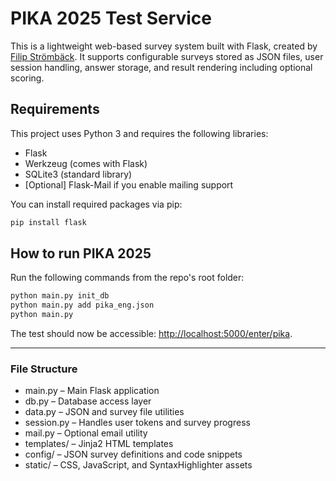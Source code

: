 # PIKA 2025 Test Service
This is a lightweight web-based survey system built with Flask, created by [Filip Strömbäck](https://liu.se/en/employee/filst04). It supports configurable surveys stored as JSON files, user session handling, answer storage, and result rendering including optional scoring.

## Requirements

This project uses Python 3 and requires the following libraries:

- Flask
- Werkzeug (comes with Flask)
- SQLite3 (standard library)
- [Optional] Flask-Mail if you enable mailing support

You can install required packages via pip:

```bash
pip install flask
```

## How to run PIKA 2025
Run the following commands from the repo's root folder:
```bash
python main.py init_db
python main.py add pika_eng.json
python main.py
```
The test should now be accessible: [http://localhost:5000/enter/pika](http://localhost:5000/enter/pika).

---

### File Structure
* main.py – Main Flask application
* db.py – Database access layer
* data.py – JSON and survey file utilities
* session.py – Handles user tokens and survey progress
* mail.py – Optional email utility
* templates/ – Jinja2 HTML templates
* config/ – JSON survey definitions and code snippets
* static/ – CSS, JavaScript, and SyntaxHighlighter assets
